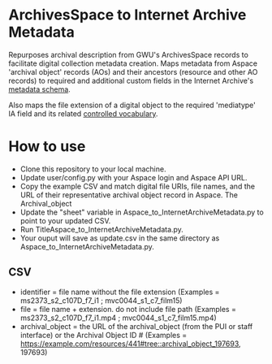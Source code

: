 # ArchivesSpace to Internet Archive Metadata
Repurposes archival description from GWU's ArchivesSpace records to facilitate digital collection metadata creation. Maps metadata from Aspace 'archival object' records (AOs) and their ancestors (resource and other AO records) to required and additional custom fields in the Internet Archive's [metadata schema](https://archive.org/developers/metadata-schema/index.html).

Also maps the file extension of a digital object to the required 'mediatype' IA field and its related [controlled vocabulary](https://help.archive.org/help/file-formats/). 

# How to use

+ Clone this repository to your local machine.
+ Update user/config.py with your Aspace login and Aspace API URL.
+ Copy the example CSV and match digital file URIs, file names, and the URL of their representative archival object record in Aspace. The Archival_object
+ Update the "sheet" variable in Aspace_to_InternetArchiveMetadata.py to point to your updated CSV.
+ Run TitleAspace_to_InternetArchiveMetadata.py.
+ Your ouput will save as update.csv in the same directory as Aspace_to_InternetArchiveMetadata.py. 
    
## CSV 
+ identifier = file name without the file extension (Examples = ms2373_s2_c107D_f7_i1 ; mvc0044_s1_c7_film15) 
+ file = file name + extension. do not include file path (Examples = ms2373_s2_c107D_f7_i1.mp4 ; mvc0044_s1_c7_film15.mp4)
+ archival_object = the URL of the archival_object (from the PUI or staff interface) or the Archival Object ID # (Examples = https://example.com/resources/441#tree::archival_object_197693, 197693)



